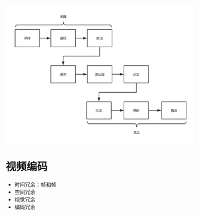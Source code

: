 ![直播](https://raw.githubusercontent.com/xinjiuyijiu/NoteImages/master/gitnote/2020/07/20/live_process-1595232265693.jpg)

# 视频编码
- 时间冗余：帧和帧
- 空间冗余
- 视觉冗余
- 编码冗余
